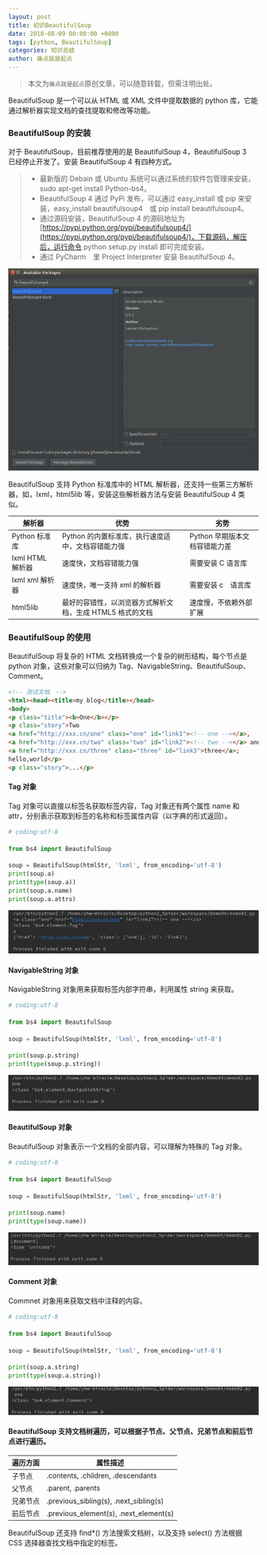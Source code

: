 ```yaml
---
layout: post
title: 初识BeautifulSoup
date: 2018-08-09 00:00:00 +0800
tags: [python, BeautifulSoup]
categories: 知识总结
author: 痛点就是起点
---
```


> 本文为`痛点就是起点`原创文章，可以随意转载，但需注明出处。

BeautifulSoup 是一个可以从 HTML 或 XML 文件中提取数据的 python 库，它能通过解析器实现文档的查找提取和修改等功能。

### BeautifulSoup 的安装
对于 BeautifulSoup，目前推荐使用的是 BeautifulSoup 4，BeautifulSoup 3　已经停止开发了。安装 BeautifulSoup 4 有四种方式。

> * 最新版的 Debain 或 Ubuntu 系统可以通过系统的软件包管理来安装，sudo apt-get install Python-bs4。
> * BeautifulSoup 4 通过 PyPi 发布，可以通过 easy_install 或 pip 来安装，easy_install beautifulsoup4　或 pip install beautifulsoup4。
> * 通过源码安装，BeautifulSoup 4 的源码地址为[https://pypi.python.org/pypi/beautifulsoup4/](https://pypi.python.org/pypi/beautifulsoup4/)，下载源码，解压后，运行命令 python setup.py install 即可完成安装。
> * 通过 PyCharm　里 Project Interpreter 安装 BeautifulSoup 4。

![](/images/2018/August/Screenshot%20from%202018-08-09%2012-55-42.png)

BeautifulSoup 支持 Python 标准库中的 HTML 解析器，还支持一些第三方解析器，如，lxml，html5lib 等，安装这些解析器方法与安装 BeautifulSoup 4 类似。

| 解析器 | 优势 | 劣势 |
| ------ | ------ | ------ |
| Python 标准库 | Python 的内置标准库，执行速度适中，文档容错能力强 | Python 早期版本文档容错能力差 |
| lxml HTML 解析器 | 速度快，文档容错能力强 | 需要安装 C 语言库 |
| lxml xml 解析器 | 速度快，唯一支持 xml 的解析器 | 需要安装 c　语言库 |
| html5lib | 最好的容错性，以浏览器方式解析文档，生成 HTML5 格式的文档 | 速度慢，不依赖外部扩展 |

### BeautifulSoup 的使用
BeautifulSoup 将复杂的 HTML 文档转换成一个复杂的树形结构，每个节点是 python 对象，这些对象可以归纳为 Tag、NavigableString、BeautifulSoup、Comment。

```html
<!-- 测试文档　-->
<html><head><title>my blog</title></head>
<body>
<p class="title"><b>One</b></p>
<p class="story">Two
<a href="http://xxx.cn/one" class="one" id="link1"><!-- one --></a>,
<a href="http://xxx.cn/two" class="two" id="link2"><!-- two --></a> and
<a href="http://xxx.cn/three" class="three" id="link3">three</a>;
hello,world</p>
<p class="story">...</p>
```

#### Tag 对象
Tag 对象可以直接以标签名获取标签内容，Tag 对象还有两个属性 name 和 attr，分别表示获取到标签的名称和标签属性内容（以字典的形式返回）。

```python
# coding:utf-8

from bs4 import BeautifulSoup

soup = BeautifulSoup(htmlStr, 'lxml', from_encoding='utf-8')
print(soup.a)
print(type(soup.a))
print(soup.a.name)
print(soup.a.attrs)
```

![](/images/2018/August/Screenshot%20from%202018-08-10%2014-18-03.png)

#### NavigableString 对象
NavigableString 对象用来获取标签内部字符串，利用属性 string 来获取。

```python
# coding:utf-8

from bs4 import BeautifulSoup

soup = BeautifulSoup(htmlStr, 'lxml', from_encoding='utf-8')

print(soup.p.string)
print(type(soup.p.string))
```

![](/images/2018/August/Screenshot%20from%202018-08-10%2014-24-18.png)

#### BeautifulSoup 对象
BeautifulSoup 对象表示一个文档的全部内容，可以理解为特殊的 Tag 对象。

```python
# coding:utf-8

from bs4 import BeautifulSoup

soup = BeautifulSoup(htmlStr, 'lxml', from_encoding='utf-8')

print(soup.name)
print(type(soup.name))
```

![](/images/2018/August/Screenshot%20from%202018-08-10%2014-29-25.png)

#### Comment 对象
Commnet 对象用来获取文档中注释的内容。

```python
# coding:utf-8

from bs4 import BeautifulSoup

soup = BeautifulSoup(htmlStr, 'lxml', from_encoding='utf-8')

print(soup.a.string)
print(type(soup.a.string))
```

![](/images/2018/August/Screenshot%20from%202018-08-10%2014-32-08.png)

#### BeautifulSoup 支持文档树遍历，可以根据子节点、父节点、兄弟节点和前后节点进行遍历。

| 遍历方面 | 属性描述 |
| ------ | ------ |
| 子节点 | .contents, .children, .descendants |
| 父节点 | .parent, .parents |
| 兄弟节点 | .previous_sibling(s), .next_sibling(s) |
| 前后节点 | .previous_element(s), .next_element(s) |

BeautifulSoup 还支持 find*() 方法搜索文档树，以及支持 select() 方法根据　CSS 选择器查找文档中指定的标签。
